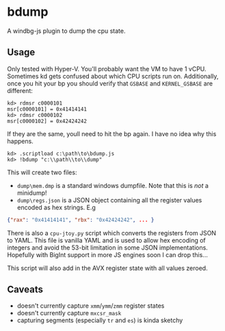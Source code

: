 # bdump

A windbg-js plugin to dump the cpu state.

## Usage

Only tested with Hyper-V. You'll probably want the VM to have 1 vCPU. Sometimes
kd gets confused about which CPU scripts run on. Additionally, once you hit your
bp you should verify that `GSBASE` and `KERNEL_GSBASE` are different:

```
kd> rdmsr c0000101
msr[c0000101] = 0x41414141
kd> rdmsr c0000102
msr[c0000102] = 0x42424242
```

If they are the same, youll need to hit the bp again. I have no idea why this
happens.

```
kd> .scriptload c:\path\to\bdump.js
kd> !bdump "c:\\path\\to\\dump"
```

This will create two files:
- `dump\mem.dmp` is a standard windows dumpfile. Note that this is _not_ a
minidump!
- `dump\regs.json` is a JSON object containing all the register values encoded
as hex strings. E.g

```json
{"rax": "0x41414141", "rbx": "0x42424242", ... }
```

There is also a `cpu-jtoy.py` script which converts the registers from JSON to
YAML. This file is vanilla YAML and is used to allow hex encoding of integers
and avoid the 53-bit limitation in some JSON implementations. Hopefully with
BigInt support in more JS engines soon I can drop this...

This script will also add in the AVX register state with all values zeroed.

## Caveats
- doesn't currently capture `xmm`/`ymm`/`zmm` register states
- doesn't currently capture `mxcsr_mask`
- capturing segments (especially `tr` and `es`) is kinda sketchy
